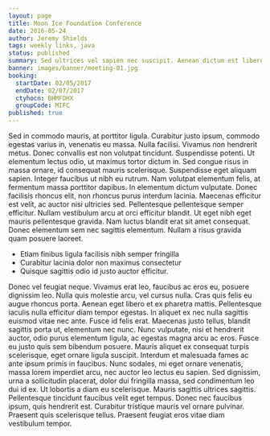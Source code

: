 ```yaml
---
layout: page
title: Moon Ice Foundation Conference
date: 2016-05-24
author: Jeremy Shields
tags: weekly links, java
status: published
summary: Sed ultrices vel sapien nec suscipit. Aenean dictum est libero.
banner: images/banner/meeting-01.jpg
booking:
  startDate: 02/05/2017
  endDate: 02/07/2017
  ctyhocn: BHMFDHX
  groupCode: MIFC
published: true
---
```

Sed in commodo mauris, at porttitor ligula. Curabitur justo ipsum, commodo egestas varius in, venenatis eu massa. Nulla facilisi. Vivamus non hendrerit metus. Donec convallis est non volutpat tincidunt. Suspendisse potenti. Ut elementum lectus odio, ut maximus tortor dictum in. Sed congue risus in massa ornare, id consequat mauris scelerisque. Suspendisse eget aliquam sapien.
Integer faucibus ut nibh eu rutrum. Nam volutpat elementum felis, at fermentum massa porttitor dapibus. In elementum dictum vulputate. Donec facilisis rhoncus elit, non rhoncus purus interdum lacinia. Maecenas efficitur est velit, ac auctor nisi ultricies sed. Pellentesque pellentesque semper efficitur. Nullam vestibulum arcu at orci efficitur blandit. Ut eget nibh eget mauris pellentesque gravida. Nam luctus blandit erat sit amet consequat. Donec elementum sem nec sagittis elementum. Nullam a risus gravida quam posuere laoreet.

* Etiam finibus ligula facilisis nibh semper fringilla
* Curabitur lacinia dolor non maximus consectetur
* Quisque sagittis odio id justo auctor efficitur.

Donec vel feugiat neque. Vivamus erat leo, faucibus ac eros eu, posuere dignissim leo. Nulla quis molestie arcu, vel cursus nulla. Cras quis felis eu augue rhoncus porta. Aenean eget libero et ex pharetra mattis. Pellentesque iaculis nulla efficitur diam tempor egestas. In aliquet ex nec nulla sagittis euismod vitae nec ante. Fusce id felis erat. Maecenas justo tellus, blandit sagittis porta ut, elementum nec nunc.
Nunc vulputate, nisi et hendrerit auctor, odio purus elementum ligula, ac egestas magna arcu ac eros. Fusce eu justo quis sem bibendum posuere. Mauris aliquet ex consequat turpis scelerisque, eget ornare ligula suscipit. Interdum et malesuada fames ac ante ipsum primis in faucibus. Nunc sodales, mi eget ornare venenatis, massa lorem imperdiet arcu, nec auctor leo lectus eu sapien. Sed dignissim, urna a sollicitudin placerat, dolor dui fringilla massa, sed condimentum leo dui id ex. Ut lobortis a diam eu scelerisque. Mauris sagittis ultrices sagittis. Pellentesque tincidunt faucibus velit eget tempus. Donec nec faucibus ipsum, quis hendrerit est. Curabitur tristique mauris vel ornare pulvinar. Praesent quis scelerisque tellus. Praesent feugiat eros vitae diam vestibulum tempor.
